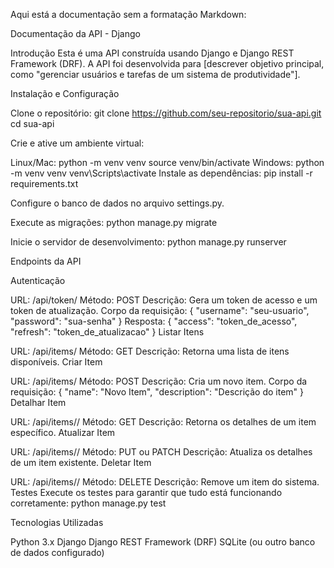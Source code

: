 
Aqui está a documentação sem a formatação Markdown:

Documentação da API - Django

Introdução
Esta é uma API construída usando Django e Django REST Framework (DRF). A API foi desenvolvida para [descrever objetivo principal, como "gerenciar usuários e tarefas de um sistema de produtividade"].

Instalação e Configuração

Clone o repositório:
git clone https://github.com/seu-repositorio/sua-api.git
cd sua-api

Crie e ative um ambiente virtual:

Linux/Mac:
python -m venv venv
source venv/bin/activate
Windows:
python -m venv venv
venv\Scripts\activate
Instale as dependências:
pip install -r requirements.txt

Configure o banco de dados no arquivo settings.py.

Execute as migrações:
python manage.py migrate

Inicie o servidor de desenvolvimento:
python manage.py runserver

Endpoints da API

Autenticação

URL: /api/token/
Método: POST
Descrição: Gera um token de acesso e um token de atualização.
Corpo da requisição:
{ "username": "seu-usuario", "password": "sua-senha" }
Resposta:
{ "access": "token_de_acesso", "refresh": "token_de_atualizacao" }
Listar Itens

URL: /api/items/
Método: GET
Descrição: Retorna uma lista de itens disponíveis.
Criar Item

URL: /api/items/
Método: POST
Descrição: Cria um novo item.
Corpo da requisição:
{ "name": "Novo Item", "description": "Descrição do item" }
Detalhar Item

URL: /api/items/<id>/
Método: GET
Descrição: Retorna os detalhes de um item específico.
Atualizar Item

URL: /api/items/<id>/
Método: PUT ou PATCH
Descrição: Atualiza os detalhes de um item existente.
Deletar Item

URL: /api/items/<id>/
Método: DELETE
Descrição: Remove um item do sistema.
Testes
Execute os testes para garantir que tudo está funcionando corretamente:
python manage.py test

Tecnologias Utilizadas

Python 3.x
Django
Django REST Framework (DRF)
SQLite (ou outro banco de dados configurado)
